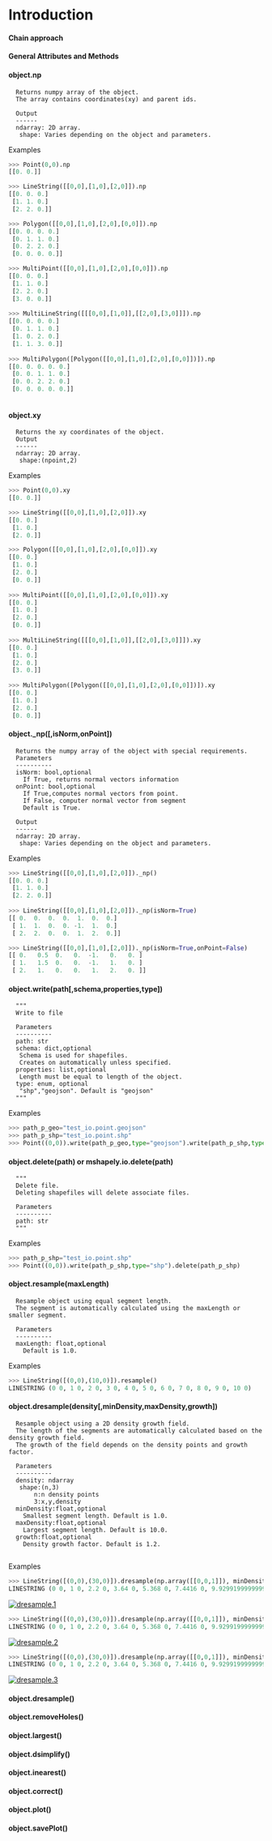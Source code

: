 # Introduction

#### Chain approach

#### General Attributes and Methods


#### object.np
```
  Returns numpy array of the object. 
  The array contains coordinates(xy) and parent ids.
  
  Output
  ------ 
  ndarray: 2D array. 
   shape: Varies depending on the object and parameters. 
```
Examples
```python
>>> Point(0,0).np
[[0. 0.]]

>>> LineString([[0,0],[1,0],[2,0]]).np
[[0. 0. 0.]
 [1. 1. 0.]
 [2. 2. 0.]]

>>> Polygon([[0,0],[1,0],[2,0],[0,0]]).np
[[0. 0. 0. 0.]
 [0. 1. 1. 0.]
 [0. 2. 2. 0.]
 [0. 0. 0. 0.]]

>>> MultiPoint([[0,0],[1,0],[2,0],[0,0]]).np
[[0. 0. 0.]
 [1. 1. 0.]
 [2. 2. 0.]
 [3. 0. 0.]]
 
>>> MultiLineString([[[0,0],[1,0]],[[2,0],[3,0]]]).np
[[0. 0. 0. 0.]
 [0. 1. 1. 0.]
 [1. 0. 2. 0.]
 [1. 1. 3. 0.]]
 
>>> MultiPolygon([Polygon([[0,0],[1,0],[2,0],[0,0]])]).np
[[0. 0. 0. 0. 0.]
 [0. 0. 1. 1. 0.]
 [0. 0. 2. 2. 0.]
 [0. 0. 0. 0. 0.]]
 
```

#### object.xy
```
  Returns the xy coordinates of the object.
  Output
  ------ 
  ndarray: 2D array. 
   shape:(npoint,2)
```
Examples
```python
>>> Point(0,0).xy
[[0. 0.]]

>>> LineString([[0,0],[1,0],[2,0]]).xy
[[0. 0.]
 [1. 0.]
 [2. 0.]]

>>> Polygon([[0,0],[1,0],[2,0],[0,0]]).xy
[[0. 0.]
 [1. 0.]
 [2. 0.]
 [0. 0.]]
 
>>> MultiPoint([[0,0],[1,0],[2,0],[0,0]]).xy
[[0. 0.]
 [1. 0.]
 [2. 0.]
 [0. 0.]]
 
>>> MultiLineString([[[0,0],[1,0]],[[2,0],[3,0]]]).xy
[[0. 0.]
 [1. 0.]
 [2. 0.]
 [3. 0.]]
 
>>> MultiPolygon([Polygon([[0,0],[1,0],[2,0],[0,0]])]).xy
[[0. 0.]
 [1. 0.]
 [2. 0.]
 [0. 0.]]
```


#### object._np([,isNorm,onPoint])
```
  Returns the numpy array of the object with special requirements.
  Parameters
  ----------
  isNorm: bool,optional
    If True, returns normal vectors information
  onPoint: bool,optional
    If True,computes normal vectors from point.
    If False, computer normal vector from segment
    Default is True.
  
  Output
  ------ 
  ndarray: 2D array. 
   shape: Varies depending on the object and parameters. 
```

Examples
```python
>>> LineString([[0,0],[1,0],[2,0]])._np()
[[0. 0. 0.]
 [1. 1. 0.]
 [2. 2. 0.]]
 
>>> LineString([[0,0],[1,0],[2,0]])._np(isNorm=True)
[[ 0.  0.  0.  0.  1.  0.  0.]
 [ 1.  1.  0.  0. -1.  1.  0.]
 [ 2.  2.  0.  0.  1.  2.  0.]]

>>> LineString([[0,0],[1,0],[2,0]])._np(isNorm=True,onPoint=False)
[[ 0.   0.5  0.   0.  -1.   0.   0. ]
 [ 1.   1.5  0.   0.  -1.   1.   0. ]
 [ 2.   1.   0.   0.   1.   2.   0. ]]

```
#### object.write(path[,schema,properties,type])
```
  """
  Write to file
  
  Parameters
  ----------
  path: str
  schema: dict,optional
   Schema is used for shapefiles. 
   Creates on automatically unless specified.
  properties: list,optional
   Length must be equal to length of the object.
  type: enum, optional
   "shp","geojson". Default is "geojson"
  """
```
Examples
```python
>>> path_p_geo="test_io.point.geojson"
>>> path_p_shp="test_io.point.shp"
>>> Point((0,0)).write(path_p_geo,type="geojson").write(path_p_shp,type="shp")
```
#### object.delete(path) or mshapely.io.delete(path)
```
  """
  Delete file. 
  Deleting shapefiles will delete associate files.
  
  Parameters
  ----------
  path: str
  """
```
Examples
```python
>>> path_p_shp="test_io.point.shp"
>>> Point((0,0)).write(path_p_shp,type="shp").delete(path_p_shp)
```

#### object.resample(maxLength)
```
  Resample object using equal segment length. 
  The segment is automatically calculated using the maxLength or smaller segment.
  
  Parameters
  ----------
  maxLength: float,optional
    Default is 1.0.
```
Examples
```python
>>> LineString([(0,0),(10,0)]).resample()
LINESTRING (0 0, 1 0, 2 0, 3 0, 4 0, 5 0, 6 0, 7 0, 8 0, 9 0, 10 0)
```

#### object.dresample(density[,minDensity,maxDensity,growth])
```
  Resample object using a 2D density growth field. 
  The length of the segments are automatically calculated based on the density growth field.
  The growth of the field depends on the density points and growth factor.
  
  Parameters
  ----------
  density: ndarray
   shape:(n,3)
       n:n density points
       3:x,y,density
  minDensity:float,optional
    Smallest segment length. Default is 1.0.
  maxDensity:float,optional
    Largest segment length. Default is 10.0.
  growth:float,optional
    Density growth factor. Default is 1.2.
    
```
Examples
```python
>>> LineString([(0,0),(30,0)]).dresample(np.array([[0,0,1]]), minDensity=1.0, maxDensity=5.0, growth=1.2)
LINESTRING (0 0, 1 0, 2.2 0, 3.64 0, 5.368 0, 7.4416 0, 9.929919999999999 0, 12.915904 0, 16.49908479999999 0, 20.56560332814453 0, 25.28280166407226 0, 30 0)
```
[![dresample.1](img/dresample.1.png)](img/dresample.1.png)
```python
>>> LineString([(0,0),(30,0)]).dresample(np.array([[0,0,1]]), minDensity=1.0, maxDensity=5.0, growth=1.2)
LINESTRING (0 0, 1 0, 2.2 0, 3.64 0, 5.368 0, 7.4416 0, 9.929919999999999 0, 12.915904 0, 16.49908479999999 0, 20.56560332814453 0, 25.28280166407226 0, 30 0)
```
[![dresample.2](img/dresample.2.png)](img/dresample.2.png)
```python
>>> LineString([(0,0),(30,0)]).dresample(np.array([[0,0,1]]), minDensity=1.0, maxDensity=5.0, growth=1.2)
LINESTRING (0 0, 1 0, 2.2 0, 3.64 0, 5.368 0, 7.4416 0, 9.929919999999999 0, 12.915904 0, 16.49908479999999 0, 20.56560332814453 0, 25.28280166407226 0, 30 0)
```
[![dresample.3](img/dresample.3.png)](img/dresample.3.png)

#### object.dresample()
#### object.removeHoles()
#### object.largest()
#### object.dsimplify()
#### object.inearest()
#### object.correct()
#### object.plot()
#### object.savePlot()